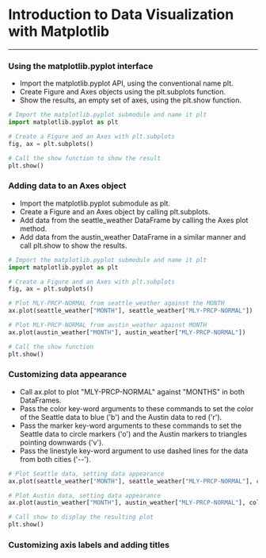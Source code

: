 # Introduction to Data Visualization with Matplotlib
---
### Using the matplotlib.pyplot interface
* Import the matplotlib.pyplot API, using the conventional name plt.
* Create Figure and Axes objects using the plt.subplots function.
* Show the results, an empty set of axes, using the plt.show function.

```python
# Import the matplotlib.pyplot submodule and name it plt
import matplotlib.pyplot as plt

# Create a Figure and an Axes with plt.subplots
fig, ax = plt.subplots()

# Call the show function to show the result
plt.show()
```
### Adding data to an Axes object
* Import the matplotlib.pyplot submodule as plt.
* Create a Figure and an Axes object by calling plt.subplots.
* Add data from the seattle_weather DataFrame by calling the Axes plot method.
* Add data from the austin_weather DataFrame in a similar manner and call plt.show to show the results.
```python
# Import the matplotlib.pyplot submodule and name it plt
import matplotlib.pyplot as plt

# Create a Figure and an Axes with plt.subplots
fig, ax = plt.subplots()

# Plot MLY-PRCP-NORMAL from seattle_weather against the MONTH
ax.plot(seattle_weather["MONTH"], seattle_weather["MLY-PRCP-NORMAL"])

# Plot MLY-PRCP-NORMAL from austin_weather against MONTH
ax.plot(austin_weather["MONTH"], austin_weather["MLY-PRCP-NORMAL"])

# Call the show function
plt.show()
```
### Customizing data appearance
* Call ax.plot to plot "MLY-PRCP-NORMAL" against "MONTHS" in both DataFrames.
* Pass the color key-word arguments to these commands to set the color of the Seattle data to blue ('b') and the Austin data to red ('r').
* Pass the marker key-word arguments to these commands to set the Seattle data to circle markers ('o') and the Austin markers to triangles pointing downwards ('v').
* Pass the linestyle key-word argument to use dashed lines for the data from both cities ('--').
```python
# Plot Seattle data, setting data appearance
ax.plot(seattle_weather["MONTH"], seattle_weather["MLY-PRCP-NORMAL"], color = 'b', marker = 'o', linestyle = '--')

# Plot Austin data, setting data appearance
ax.plot(austin_weather["MONTH"], austin_weather["MLY-PRCP-NORMAL"], color = 'r', marker = 'v', linestyle = '--')

# Call show to display the resulting plot
plt.show()
```
### Customizing axis labels and adding titles
